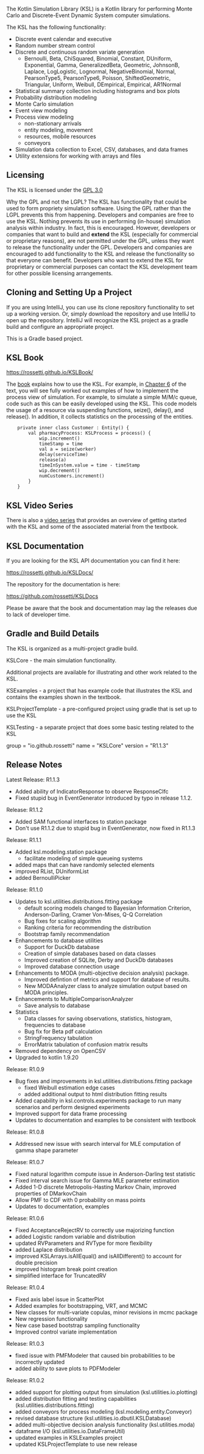 The Kotlin Simulation Library (KSL) is a Kotlin library for performing Monte Carlo and Discrete-Event
Dynamic System computer simulations.

The KSL has the following functionality:

- Discrete event calendar and executive
- Random number stream control
- Discrete and continuous random variate generation
  - Bernoulli, Beta, ChiSquared, Binomial, Constant, DUniform, Exponential, Gamma, GeneralizedBeta, Geometric, JohnsonB, Laplace, LogLogistic, Lognormal, NegativeBinomial, Normal, PearsonType5, PearsonType6, Poisson, ShiftedGeometric, Triangular, Uniform, Weibull, DEmpirical, Empirical, AR1Normal
- Statistical summary collection including histograms and box plots
- Probability distribution modeling
- Monte Carlo simulation
- Event view modeling
- Process view modeling
  - non-stationary arrivals
  - entity modeling, movement
  - resources, mobile resources
  - conveyors
- Simulation data collection to Excel, CSV, databases, and data frames
- Utility extensions for working with arrays and files

## Licensing

The KSL is licensed under the [GPL 3.0](https://www.gnu.org/licenses/gpl-3.0.en.html)

Why the GPL and not the LGPL? The KSL has functionality that could be used to form propriety simulation software. 
Using the GPL rather than the LGPL prevents this from happening.  Developers and companies are free to use the KSL. 
Nothing prevents its use in performing (in-house) simulation analysis within industry. In fact, this is encouraged. 
However, developers or companies that want to build and **extend** the KSL (especially for commercial or proprietary reasons), 
are not permitted under the GPL, unless they want to release the functionality under the GPL. 
Developers and companies are encouraged to add functionality to the KSL and release 
the functionality so that everyone can benefit. Developers who want to extend the KSL for proprietary or commercial 
purposes can contact the KSL development team for other possible licensing arrangements.

## Cloning and Setting Up a Project

If you are using IntelliJ, you can use its clone repository functionality to 
set up a working version. Or, simply download the repository and use IntelliJ to open up
the repository.  IntelliJ will recognize the KSL project as a gradle build and configure an appropriate project.

This is a Gradle based project.

## KSL Book

https://rossetti.github.io/KSLBook/

The [book](https://rossetti.github.io/KSLBook/) explains how to use the KSL.  For example, in 
[Chapter 6](https://rossetti.github.io/KSLBook/processview.html) of the text, you will see fully worked out examples of 
how to implement the process view of simulation.  For example, to simulate a simple M/M/c queue, code such as this 
can be easily developed using the KSL.  This code models the usage of a resource via suspending functions, seize(),
delay(), and release(). In addition, it collects statistics on the processing of the entities.

```
    private inner class Customer : Entity() {
        val pharmacyProcess: KSLProcess = process() {
            wip.increment()
            timeStamp = time
            val a = seize(worker)
            delay(serviceTime)
            release(a)
            timeInSystem.value = time - timeStamp
            wip.decrement()
            numCustomers.increment()
        }
    }
```

## KSL Video Series

There is also a [video series](https://video.uark.edu/playlist/dedicated/1_0q40d3tg/) that provides an overview of getting started with the KSL and some of the associated material from the textbook.

## KSL Documentation

If you are looking for the KSL API documentation you can find it here:

https://rossetti.github.io/KSLDocs/

The repository for the documentation is here:

https://github.com/rossetti/KSLDocs

Please be aware that the book and documentation may lag the releases due to lack of developer time.

## Gradle and Build Details

The KSL is organized as a multi-project gradle build. 

KSLCore - the main simulation functionality.

Additional projects are available for illustrating and other work related to the KSL.

KSExamples - a project that has example code that illustrates the KSL and contains the examples shown in the textbook.

KSLProjectTemplate - a pre-configured project using gradle that is set up to use the KSL

KSLTesting - a separate project that does some basic testing related to the KSL

group = "io.github.rossetti"
name = "KSLCore"
version = "R1.1.3"

## Release Notes

Latest Release: R1.1.3
- Added ability of IndicatorResponse to observe ResponseCIfc 
- Fixed stupid bug in EventGenerator introduced by typo in release 1.1.2.
 
Release: R1.1.2
- Added SAM functional interfaces to station package
- Don't use R1.1.2 due to stupid bug in EventGenerator, now fixed in R1.1.3
	
Release: R1.1.1
- Added ksl.modeling.station package
	- facilitate modeling of simple queueing systems
- added maps that can have randomly selected elements
- improved RList, DUniformList
- added BernoulliPicker

Release: R1.1.0
- Updates to ksl.utilities.distributions.fitting package
	- default scoring models changed to Bayesian Information Criterion, Anderson-Darling, Cramer Von-Mises, Q-Q Correlation
	- Bug fixes for scaling algorithm
	- Ranking criteria for recommending the distribution
	- Bootstrap family recommendation
- Enhancements to database utilities
	- Support for DuckDb database
	- Creation of simple databases based on data classes
	- Improved creation of SQLite, Derby and DuckDb databases
	- Improved database connection usage
- Enhancements to MODA (multi-objective decision analysis) package. 
	- Improved defintion of metrics and support for database of results.
	- New MODAAnalyzer class to analyze simulation output based on MODA principles.
- Enhancements to MultipleComparisonAnalyzer
	- Save analysis to database
- Statistics
	- Data classes for saving observations, statistics, histogram, frequencies to database
	- Bug fix for Beta pdf calculation
	- StringFrequency tabulation
	- ErrorMatrix tabulation of confusion matrix results
- Removed dependency on OpenCSV
- Upgraded to kotlin 1.9.20

Release: R1.0.9
- Bug fixes and improvements in ksl.utilities.distributions.fitting package
  - fixed Weibull estimation edge cases
  - added additional output to html distribution fitting results
- Added capability in ksl.controls.experiments package to run many scenarios and perform designed experiments
- Improved support for data frame processing
- Updates to documentation and examples to be consistent with textbook

Release: R1.0.8
- Addressed new issue with search interval for MLE computation of gamma shape parameter

Release: R1.0.7
- Fixed natural logarithm compute issue in Anderson-Darling test statistic
- Fixed interval search issue for Gamma MLE parameter estimation
- Added 1-D discrete Metropolis-Hasting Markov Chain, improved properties of DMarkovChain
- Allow PMF to CDF with 0 probability on mass points
- Updates to documentation, examples

Release: R1.0.6
- Fixed AcceptanceRejectRV to correctly use majorizing function
- added Logistic random variable and distribution
- updated RVParameters and RVType for more flexibility
- added Laplace distribution
- improved KSLArrays.isAllEqual() and isAllDifferent() to account for double precision
- improved histogram break point creation
- simplified interface for TruncatedRV

Release: R1.0.4
- Fixed axis label issue in ScatterPlot
- Added examples for bootstrapping, VRT, and MCMC
- New classes for multi-variate copulas, minor revisions in mcmc package
- New regression functionality
- New case based bootstrap sampling functionality
- Improved control variate implementation

Release: R1.0.3

- fixed issue with PMFModeler that caused bin probabilities to be incorrectly updated
- added ability to save plots to PDFModeler

Release: R1.0.2

- added support for plotting output from simulation (ksl.utilities.io.plotting)
- added distribution fitting and testing capabilities (ksl.utilities.distributions.fitting)
- added conveyors for process modeling (ksl.modeling.entity.Conveyor)
- revised database structure (ksl.utilities.io.dbutil.KSLDatabase)
- added multi-objective decision analysis functionality (ksl.utilities.moda)
- dataframe I/O (ksl.utilities.io.DataFrameUtil)
- updated examples in KSLExamples project
- updated KSLProjectTemplate to use new release
	
